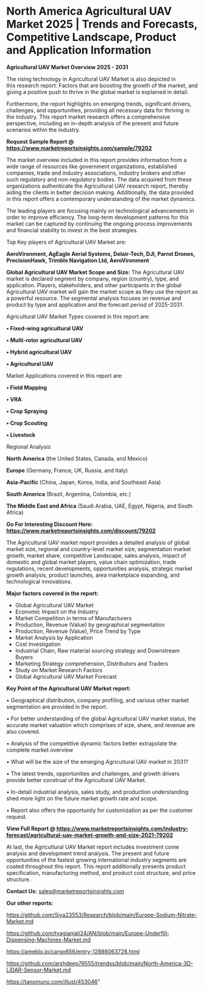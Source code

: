  # North America Agricultural UAV Market 2025 | Trends and Forecasts, Competitive Landscape, Product and Application Information

<Strong> Agricultural UAV Market Overview 2025 - 2031</strong>

The rising technology in Agricultural UAV Market is also depicted in this research report. Factors that are boosting the growth of the market, and giving a positive push to thrive in the global market is explained in detail.

Furthermore, the report highlights on emerging trends, significant drivers, challenges, and opportunities, providing all necessary data for thriving in the industry. This report market research offers a comprehensive perspective, including an in-depth analysis of the present and future scenarios within the industry.

<strong>Request Sample Report @ <a href=https://www.marketreportsinsights.com/sample/79202>https://www.marketreportsinsights.com/sample/79202</a></strong>

The market overview included in this report provides information from a wide range of resources like government organizations, established companies, trade and industry associations, industry brokers and other such regulatory and non-regulatory bodies. The data acquired from these organizations authenticate the Agricultural UAV research report, thereby aiding the clients in better decision making. Additionally, the data provided in this report offers a contemporary understanding of the market dynamics.

The leading players are focusing mainly on technological advancements in order to improve efficiency. The long-term development patterns for this market can be captured by continuing the ongoing process improvements and financial stability to invest in the best strategies.

Top Key players of Agricultural UAV Market are:

<strong>AeroVironment, AgEagle Aerial Systems, Delair-Tech, DJI, Parrot Drones, PrecisionHawk, Trimble Navigation Ltd, AeroVironment</strong>

<strong><b>Global Agricultural UAV Market Scope and Size:</b></strong>
The Agricultural UAV market is declared segment by company, region (country), type, and application. Players, stakeholders, and other participants in the global Agricultural UAV market will gain the market scope as they use the report as a powerful resource. The segmental analysis focuses on revenue and product by type and application and the forecast period of 2025-2031.

Agricultural UAV Market Types covered in this report are:

<strong>• Fixed-wing agricultural UAV

• Multi-rotor agricultural UAV

• Hybrid agricultural UAV

• Agricultural UAV</strong>

Market Applications covered in this report are:

<strong>• Field Mapping

• VRA

• Crop Spraying

• Crop Scouting

• Livestock</strong> 

Regional Analysis

<strong>North America</strong> (the United States, Canada, and Mexico)

<strong>Europe</strong> (Germany, France, UK, Russia, and Italy)

<strong>Asia-Pacific</strong> (China, Japan, Korea, India, and Southeast Asia)

<strong>South America</strong> (Brazil, Argentina, Colombia, etc.)

<strong>The Middle East and Africa</strong> (Saudi Arabia, UAE, Egypt, Nigeria, and South Africa)

<strong>Go For Interesting Discount Here: <a href=https://www.marketreportsinsights.com/discount/79202>https://www.marketreportsinsights.com/discount/79202</a></strong>

The Agricultural UAV market report provides a detailed analysis of global market size, regional and country-level market size, segmentation market growth, market share, competitive Landscape, sales analysis, impact of domestic and global market players, value chain optimization, trade regulations, recent developments, opportunities analysis, strategic market growth analysis, product launches, area marketplace expanding, and technological innovations.

<strong><b>Major factors covered in the report:</b></strong>
<ul>
  <li>Global Agricultural UAV Market </li>
  <li>Economic Impact on the Industry</li>
  <li>Market Competition in terms of Manufacturers</li>
  <li>Production, Revenue (Value) by geographical segmentation</li>
  <li>Production, Revenue (Value), Price Trend by Type</li>
  <li>Market Analysis by Application</li>
  <li>Cost Investigation</li>
  <li>Industrial Chain, Raw material sourcing strategy and Downstream Buyers</li>
  <li>Marketing Strategy comprehension, Distributors and Traders</li>
  <li>Study on Market Research Factors</li>
  <li>Global Agricultural UAV Market Forecast</li>
</ul>

<strong><b>Key Point of the Agricultural UAV Market report:</b></strong>

• Geographical distribution, company profiling, and various other market segmentation are provided in the report.

• For better understanding of the global Agricultural UAV market status, the accurate market valuation which comprises of size, share, and revenue are also covered.

• Analysis of the competitive dynamic factors better extrapolate the complete market overview

• What will be the size of the emerging Agricultural UAV market in 2031?

• The latest trends, opportunities and challenges, and growth drivers provide better construal of the Agricultural UAV Market.

• In-detail industrial analysis, sales study, and production understanding shed more light on the future market growth rate and scope.

• Report also offers the opportunity for customization as per the customer request.

<strong><b>View Full Report @ <a href=https://www.marketreportsinsights.com/industry-forecast/agricultural-uav-market-growth-and-size-2021-79202>https://www.marketreportsinsights.com/industry-forecast/agricultural-uav-market-growth-and-size-2021-79202</a></b></strong>


At last, the Agricultural UAV Market report includes investment come analysis and development trend analysis. The present and future opportunities of the fastest growing international industry segments are coated throughout this report. This report additionally presents product specification, manufacturing method, and product cost structure, and price structure.

<strong>Contact Us:</strong>
sales@marketreportsinsights.com

<strong>Our other reports:</strong>

<a href=https://github.com/Siya23553/Research/blob/main/Europe-Sodium-Nitrate-Market.md>https://github.com/Siya23553/Research/blob/main/Europe-Sodium-Nitrate-Market.md</a>

<a href=https://github.com/tyagianjali24/AN/blob/main/Europe-Underfill-Dispensing-Machines-Market.md>https://github.com/tyagianjali24/AN/blob/main/Europe-Underfill-Dispensing-Machines-Market.md</a>

<a href=https://ameblo.jp/cargo656/entry-12886063728.html>https://ameblo.jp/cargo656/entry-12886063728.html</a>

<a href=https://github.com/arshdeep76555/trendss/blob/main/North-America-3D-LiDAR-Sensor-Market.md>https://github.com/arshdeep76555/trendss/blob/main/North-America-3D-LiDAR-Sensor-Market.md</a>

<a href=https://tanomuno.com/illust/453046>https://tanomuno.com/illust/453046</a>"
